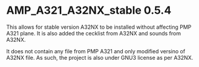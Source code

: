 # AMP_A321_A32NX_stable 0.5.4
This allows for stable version A32NX to be installed without affecting PMP A321 plane. It is also added the cecklist from A32NX and sounds from A32NX. 

It does not contain any file from PMP A321 and only modified versino of A32NX file. As such, the project is also under GNU3 license as per A32NX.
